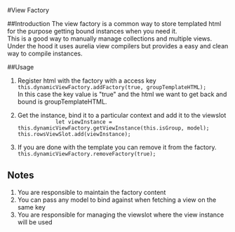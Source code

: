 #View Factory

##Introduction
The view factory is a common way to store templated html for the purpose getting bound instances when you need it.  
This is a good way to manually manage collections and multiple views. Under the hood it uses aurelia view compilers but provides a easy and clean way to compile instances.

##Usage

1. Register html with the factory with a access key   
`this.dynamicViewFactory.addFactory(true, groupTemplateHTML);`  
In this case the key value is "true" and the html we want to get back and bound is groupTemplateHTML.

1. Get the instance, bind it to a particular context and add it to the viewslot  
`            
let viewInstance = this.dynamicViewFactory.getViewInstance(this.isGroup, model);
this.rowsViewSlot.add(viewInstance);
`
1. If you are done with the template you can remove it from the factory.
`
this.dynamicViewFactory.removeFactory(true);
`

## Notes
1. You are responsible to maintain the factory content
1. You can pass any model to bind against when fetching a view on the same key
1. You are responsible for managing the viewslot where the view instance will be used